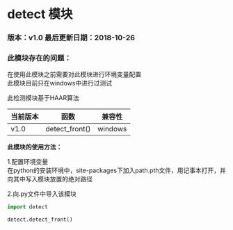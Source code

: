 # detect 模块

### 版本：v1.0  最后更新日期：2018-10-26

### 此模块存在的问题：  
在使用此模块之前需要对此模块进行环境变量配置  
此模块目前只在windows中进行过测试  


此检测模块基于HAAR算法  

  当前版本 | 函数 | 兼容性
  ---- | ----- | ------
  v1.0    | detect_front() | windows


**此模块的使用方法：**

1.配置环境变量  
在python的安装环境中，site-packages下加入path.pth文件，用记事本打开，并向其中写入模块放置的绝对路径 

2.向.py文件中导入该模块

```python
import detect

detect.detect_front()

```

